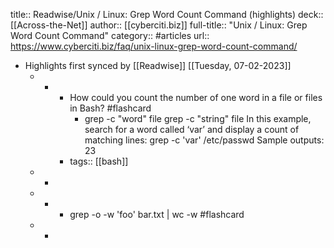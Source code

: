 title:: Readwise/Unix / Linux: Grep Word Count Command (highlights)
deck:: [[Across-the-Net]]
author:: [[cyberciti.biz]]
full-title:: "Unix / Linux: Grep Word Count Command"
category:: #articles
url:: https://www.cyberciti.biz/faq/unix-linux-grep-word-count-command/

- Highlights first synced by [[Readwise]] [[Tuesday, 07-02-2023]]
	- -
		- How could you count the number of one word in a file or files in Bash? #flashcard
			- grep -c "word" file
			  grep -c "string" file
			  In this example, search for a word called ‘var’ and display a count of matching lines:
			  grep -c 'var' /etc/passwd
			  Sample outputs:
			  23
		- tags:: [[bash]]
	- -
	- -
		- grep -o -w 'foo' bar.txt | wc -w #flashcard
	- -